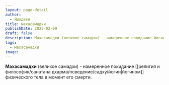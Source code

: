 ```yaml
---
layout: page-detail
author:
  - Яшодеви
title: махасамадхи
publishDate: 2025-02-09
draft: false
description: Махасамадхи (великое самадхи) - намеренное покидание йогином физического тела в момент его смерти.
tags:
  - махасамадхи
image:
---
```

**Махасамадхи** (великое самадхи) - намеренное покидание [[религия и философия/санатана дхарма/поведение/садху/йогин|йогином]] физического тела в момент его смерти.